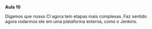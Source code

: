 **Aula 10**

Digamos que nosso CI agora tem etapas mais complexas.
Faz sentido agora rodarmos ele em uma plataforma externa, como o Jenkins.
